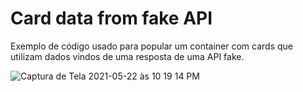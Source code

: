 # Card data from fake API 

Exemplo de código usado para popular um container com cards que utilizam dados vindos de uma resposta de uma API fake.  
  
  
![Captura de Tela 2021-05-22 às 10 19 14 PM](https://user-images.githubusercontent.com/19416864/119245050-6d43ca80-bb4c-11eb-9d06-ecdd3c5aa12b.png)
